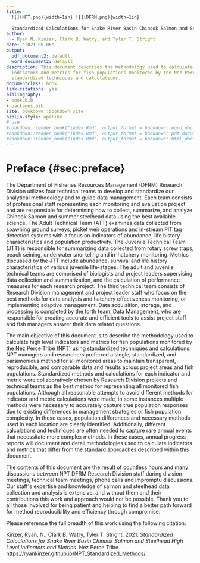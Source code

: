 ```yaml
--- 
title:  |
  ![](NPT.png){width=1in} ![](DFRM.png){width=1in}
  
  Standardized Calculations for Snake River Basin Chinook Salmon and Steelhead High Level Indicators and Metrics
author:
  - Ryan N. Kinzer, Clark B. Watry, and Tyler T. Stright
date: "2021-05-06"
output:
  pdf_document2: default
  word_document2: default
description: This document describes the methodology used to calculate high level
  indicators and metrics for fish populations monitored by the Nez Perce Tribe using
  standardized techniques and calculations.
documentclass: book
link-citations: yes
bibliography:
- book.bib
- packages.bib
site: bookdown::bookdown_site
biblio-style: apalike
# use
#bookdown::render_book("index.Rmd", output_format = bookdown::word_document2(toc = TRUE))
#bookdown::render_book("index.Rmd", output_format = bookdown::pdf_document2(toc = TRUE))
#bookdown::render_book("index.Rmd", output_format = bookdown::html_document2(toc = TRUE, split_by = 'none'))
---
```


# Preface {#sec:preface}

The Department of Fisheries Resources Management (DFRM) Research Division utilizes four technical teams to develop and standardize our analytical methodology and to guide data management. Each team consists of professional staff representing each monitoring and evaluation project and are responsible for determining how to collect, summarize, and analyze Chinook Salmon and summer steelhead data using the best available science. The Adult Technical Team (ATT) examines data collected from spawning ground surveys, picket weir operations and in-stream PIT tag detection systems with a focus on indicators of abundance, life history characteristics and population productivity. The Juvenile Technical Team (JTT) is responsible for summarizing data collected from rotary screw traps, beach seining, underwater snorkeling and in-hatchery monitoring. Metrics discussed by the JTT include abundance, survival and life history characteristics of various juvenile life-stages. The adult and juvenile technical teams are comprised of biologists and project leaders supervising data collection and summarization, and the calculation of performance measures for each research project. The third technical team consists of Research Division management and project leader staff who focus on the best methods for data analysis and hatchery effectiveness monitoring, or implementing adaptive management. Data acquisition, storage, and processing is completed by the forth team, Data Management, who are responsible for creating accurate and efficient tools to assist project staff and fish managers answer their data related questions.

The main objective of this document is to describe the methodology used to calculate high level indicators and metrics for fish populations monitored by the Nez Perce Tribe (NPT) using standardized techniques and calculations. NPT managers and researchers preferred a single, standardized, and parsimonious method for all monitored areas to maintain transparent, reproducible, and comparable data and results across project areas and fish populations. Standardized methods and calculations for each indicator and metric were collaboratively chosen by Research Division projects and technical teams as the best method for representing all monitored fish populations. Although all reasonable attempts to avoid different methods for indicator and metric calculations were made, in some instances multiple methods were necessary to accurately capture true population responses due to existing differences in management strategies or fish population complexity. In those cases, population differences and necessary methods used in each location are clearly identified. Additionally, different calculations and techniques are often needed to capture rare annual events that necessitate more complex methods. In these cases, annual progress reports will document and detail methodologies used to calculate indicators and metrics that differ from the standard approaches described within this document.

<!--A second objective of this document, is to serve as a manual and training guide to the division's approved and agreed upon calculations for program evaluations and population monitoring. Throughout the chapters of the book, example calculations are provided using the **R** statistical programming language, and packages **cdmsR**, **cuyem** and **fisheR** available from [https://github.com/ryankinzer](https://github.com/ryankinzer). These three packages were developed explicitly for accessing, summarizing and calculating indicators and metrics following the methods identified in this document and approved by Research Division projects and technical teams. A companion **R** training workshop that follows examples shown in the book is also available at [https://rstudio.cloud](https://rstudio.cloud) with invitation.-->

The contents of this document are the result of countless hours and many discussions between NPT DFRM Research Division staff during division meetings, technical team meetings, phone calls and impromptu discussions. Our staff's expertise and knowledge of salmon and steelhead data collection and analysis is extensive, and without them and their contributions this work and approach would not be possible. Thank you to all those involved for being patient and helping to find a better path forward for method reproducibility and efficiency through compromise. 

Please reference the full breadth of this work using the following citation:

Kinzer, Ryan, N., Clark B. Watry, Tyler T. Stright. 2021. *Standardized Calculations for Snake River Basin Chinook Salmon and Steelhead High Level Indicators and Metrics*. Nez Perce Tribe. https://ryankinzer.github.io/NPT_Standardized_Methods/.


